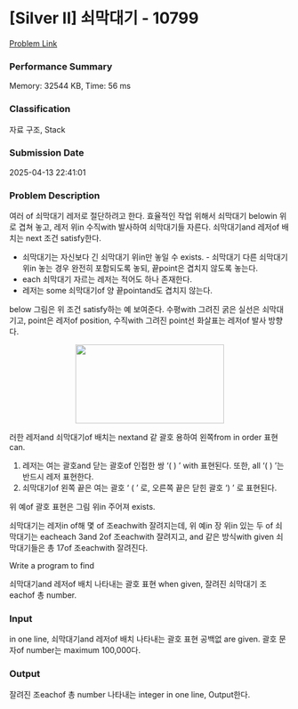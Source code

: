 <!-- Official English translation (US) — human-reviewed -->
<!-- Original: README.md -->
<!-- Translation generated: 2025-10-26 16:46:49 UTC -->

# [Silver II] 쇠막대기 - 10799 

[Problem Link](https://www.acmicpc.net/problem/10799) 

### Performance Summary

Memory: 32544 KB, Time: 56 ms

### Classification

자료 구조, Stack

### Submission Date

2025-04-13 22:41:01

### Problem Description

<p>여러 of 쇠막대기 레저로 절단하려고 한다. 효율적인 작업 위해서 쇠막대기 belowin 위로 겹쳐 놓고, 레저 위in 수직with 발사하여 쇠막대기들 자른다. 쇠막대기and 레저of 배치는 next 조건 satisfy한다.</p>

<ul>
	<li>쇠막대기는 자신보다 긴 쇠막대기 위in만 놓일 수 exists. - 쇠막대기 다른 쇠막대기 위in 놓는 경우 완전히 포함되도록 놓되, 끝point은 겹치지 않도록 놓는다.</li>
	<li>each 쇠막대기 자르는 레저는 적어도 하나 존재한다.</li>
	<li>레저는 some 쇠막대기of 양 끝pointand도 겹치지 않는다. </li>
</ul>

<p>below 그림은 위 조건 satisfy하는 예 보여준다. 수평with 그려진 굵은 실선은 쇠막대기고, point은 레저of position, 수직with 그려진 point선 화살표는 레저of 발사 방향다.</p>

<p style="text-align: center;"><img alt="" src="" style="height:142px; width:267px"></p>

<p>러한 레저and 쇠막대기of 배치는 nextand 같 괄호 용하여 왼쪽from in order 표현can.</p>

<ol>
	<li>레저는 여는 괄호and 닫는 괄호of 인접한 쌍 ‘( ) ’ with 표현된다. 또한, all ‘( ) ’는 반드시 레저 표현한다.</li>
	<li>쇠막대기of 왼쪽 끝은 여는 괄호 ‘ ( ’ 로, 오른쪽 끝은 닫힌 괄호 ‘) ’ 로 표현된다. </li>
</ol>

<p>위 예of 괄호 표현은 그림 위in 주어져 exists.</p>

<p>쇠막대기는 레저in of해 몇 of 조eachwith 잘려지는데, 위 예in 장 위in 있는 두 of 쇠막대기는 eacheach 3and 2of 조eachwith 잘려지고, and 같은 방식with given 쇠막대기들은 총 17of 조eachwith 잘려진다. </p>

Write a program to find <p>쇠막대기and 레저of 배치 나타내는 괄호 표현 when given, 잘려진 쇠막대기 조eachof 총 number.</p>

### Input 

 <p>in one line, 쇠막대기and 레저of 배치 나타내는 괄호 표현 공백없 are given. 괄호 문자of number는 maximum 100,000다. </p>

### Output 

 <p>잘려진 조eachof 총 number 나타내는 integer in one line, Output한다.</p>

